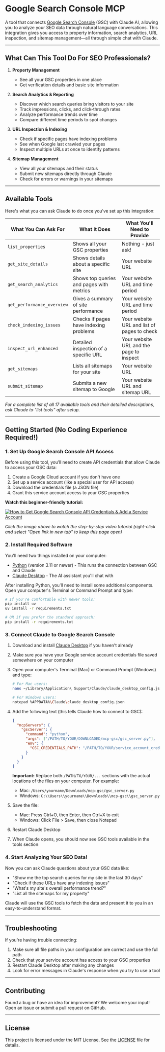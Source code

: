 # Google Search Console MCP

A tool that connects [Google Search Console](https://search.google.com/search-console/about) (GSC) with Claude AI, allowing you to analyze your SEO data through natural language conversations. This integration gives you access to property information, search analytics, URL inspection, and sitemap management—all through simple chat with Claude.

---

## What Can This Tool Do For SEO Professionals?

1. **Property Management**  
   - See all your GSC properties in one place
   - Get verification details and basic site information

2. **Search Analytics & Reporting**  
   - Discover which search queries bring visitors to your site
   - Track impressions, clicks, and click-through rates
   - Analyze performance trends over time
   - Compare different time periods to spot changes

3. **URL Inspection & Indexing**  
   - Check if specific pages have indexing problems
   - See when Google last crawled your pages
   - Inspect multiple URLs at once to identify patterns

4. **Sitemap Management**  
   - View all your sitemaps and their status
   - Submit new sitemaps directly through Claude
   - Check for errors or warnings in your sitemaps

---

## Available Tools

Here's what you can ask Claude to do once you've set up this integration:

| **What You Can Ask For**        | **What It Does**                                            | **What You'll Need to Provide**                                 |
|---------------------------------|-------------------------------------------------------------|----------------------------------------------------------------|
| `list_properties`               | Shows all your GSC properties                               | Nothing - just ask!                                             |
| `get_site_details`              | Shows details about a specific site                         | Your website URL                                                |
| `get_search_analytics`          | Shows top queries and pages with metrics                    | Your website URL and time period                                |
| `get_performance_overview`      | Gives a summary of site performance                         | Your website URL and time period                                |
| `check_indexing_issues`         | Checks if pages have indexing problems                      | Your website URL and list of pages to check                     |
| `inspect_url_enhanced`          | Detailed inspection of a specific URL                       | Your website URL and the page to inspect                        |
| `get_sitemaps`                  | Lists all sitemaps for your site                            | Your website URL                                                |
| `submit_sitemap`                | Submits a new sitemap to Google                             | Your website URL and sitemap URL                                |

*For a complete list of all 17 available tools and their detailed descriptions, ask Claude to "list tools" after setup.*

---

## Getting Started (No Coding Experience Required!)

### 1. Set Up Google Search Console API Access

Before using this tool, you'll need to create API credentials that allow Claude to access your GSC data:

1. Create a Google Cloud account if you don't have one
2. Set up a service account (like a special user for API access)
3. Download the credentials file (a JSON file)
4. Grant this service account access to your GSC properties

**Watch this beginner-friendly tutorial:**

[![How to Get Google Search Console API Credentials & Add a Service Account](https://img.youtube.com/vi/UeEuJAD0ZsU/0.jpg)](https://www.youtube.com/watch?v=UeEuJAD0ZsU)

*Click the image above to watch the step-by-step video tutorial (right-click and select "Open link in new tab" to keep this page open)*

### 2. Install Required Software

You'll need two things installed on your computer:

- [Python](https://www.python.org/downloads/) (version 3.11 or newer) - This runs the connection between GSC and Claude
- [Claude Desktop](https://claude.ai/desktop) - The AI assistant you'll chat with

After installing Python, you'll need to install some additional components. Open your computer's Terminal or Command Prompt and type:

```bash
# If you're comfortable with newer tools:
pip install uv
uv install -r requirements.txt

# OR if you prefer the standard approach:
pip install -r requirements.txt
```

### 3. Connect Claude to Google Search Console

1. Download and install [Claude Desktop](https://claude.ai/desktop) if you haven't already
2. Make sure you have your Google service account credentials file saved somewhere on your computer
3. Open your computer's Terminal (Mac) or Command Prompt (Windows) and type:

   ```bash
   # For Mac users:
   nano ~/Library/Application\ Support/Claude/claude_desktop_config.json
   
   # For Windows users:
   notepad %APPDATA%\Claude\claude_desktop_config.json
   ```

4. Add the following text (this tells Claude how to connect to GSC):

   ```json
   {
     "mcpServers": {
       "gscServer": {
         "command": "python",
         "args": ["/PATH/TO/YOUR/DOWNLOADED/mcp-gsc/gsc_server.py"],
         "env": {
           "GSC_CREDENTIALS_PATH": "/PATH/TO/YOUR/service_account_credentials.json"
         }
       }
     }
   }
   ```

   **Important:** Replace both `/PATH/TO/YOUR/...` sections with the actual locations of the files on your computer. For example:
   - Mac: `/Users/yourname/Downloads/mcp-gsc/gsc_server.py`
   - Windows: `C:\\Users\\yourname\\Downloads\\mcp-gsc\\gsc_server.py`

5. Save the file:
   - Mac: Press Ctrl+O, then Enter, then Ctrl+X to exit
   - Windows: Click File > Save, then close Notepad

6. Restart Claude Desktop
7. When Claude opens, you should now see GSC tools available in the tools section

### 4. Start Analyzing Your SEO Data!

Now you can ask Claude questions about your GSC data like:

- "Show me the top search queries for my site in the last 30 days"
- "Check if these URLs have any indexing issues"
- "What's my site's overall performance trend?"
- "List all the sitemaps for my property"

Claude will use the GSC tools to fetch the data and present it to you in an easy-to-understand format.

---

## Troubleshooting

If you're having trouble connecting:

1. Make sure all file paths in your configuration are correct and use the full path
2. Check that your service account has access to your GSC properties
3. Restart Claude Desktop after making any changes
4. Look for error messages in Claude's response when you try to use a tool

---

## Contributing

Found a bug or have an idea for improvement? We welcome your input! Open an issue or submit a pull request on GitHub.

---

## License

This project is licensed under the MIT License. See the [LICENSE](LICENSE) file for details.
